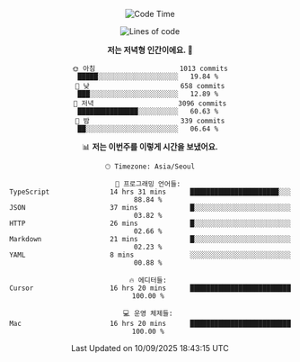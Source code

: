 <div align='center'>
 
<!--START_SECTION:waka-->
![Code Time](http://img.shields.io/badge/Code%20Time-4%2C601%20hrs%2011%20mins-blue)

![Lines of code](https://img.shields.io/badge/%EC%A0%80%EB%8A%94%20%EC%97%AC%ED%83%9C%EA%B9%8C%EC%A7%80%20-2.1%20million%20%EC%A4%84%EC%9D%98%20%EC%BD%94%EB%93%9C%EB%A5%BC%20%EC%9E%91%EC%84%B1%ED%96%88%EC%96%B4%EC%9A%94.-blue)

**저는 저녁형 인간이에요. 🦉** 

```text
🌞 아침                     1013 commits        █████░░░░░░░░░░░░░░░░░░░░   19.84 % 
🌆 낮　                     658 commits         ███░░░░░░░░░░░░░░░░░░░░░░   12.89 % 
🌃 저녁                     3096 commits        ███████████████░░░░░░░░░░   60.63 % 
🌙 밤　                     339 commits         ██░░░░░░░░░░░░░░░░░░░░░░░   06.64 % 
```


📊 **저는 이번주를 이렇게 시간을 보냈어요.** 

```text
🕑︎ Timezone: Asia/Seoul

💬 프로그래밍 언어들: 
TypeScript               14 hrs 31 mins      ██████████████████████░░░   88.84 % 
JSON                     37 mins             █░░░░░░░░░░░░░░░░░░░░░░░░   03.82 % 
HTTP                     26 mins             █░░░░░░░░░░░░░░░░░░░░░░░░   02.66 % 
Markdown                 21 mins             █░░░░░░░░░░░░░░░░░░░░░░░░   02.23 % 
YAML                     8 mins              ░░░░░░░░░░░░░░░░░░░░░░░░░   00.88 % 

🔥 에디터들: 
Cursor                   16 hrs 20 mins      █████████████████████████   100.00 % 

💻 운영 체제들: 
Mac                      16 hrs 20 mins      █████████████████████████   100.00 % 
```


 Last Updated on 10/09/2025 18:43:15 UTC
<!--END_SECTION:waka-->
 </div>
<!---
Emewjin/Emewjin is a ✨ special ✨ repository because its `README.md` (this file) appears on your GitHub profile.
You can click the Preview link to take a look at your changes.
--->
